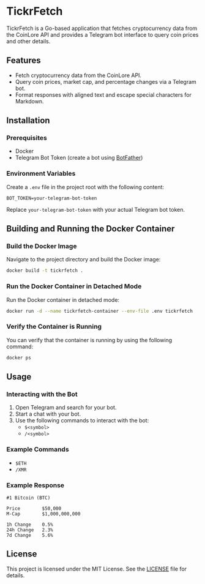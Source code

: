 # TickrFetch

TickrFetch is a Go-based application that fetches cryptocurrency data from the CoinLore API and provides a Telegram bot interface to query coin prices and other details.

## Features

- Fetch cryptocurrency data from the CoinLore API.
- Query coin prices, market cap, and percentage changes via a Telegram bot.
- Format responses with aligned text and escape special characters for Markdown.

## Installation

### Prerequisites

- Docker
- Telegram Bot Token (create a bot using [BotFather](https://core.telegram.org/bots#botfather))

### Environment Variables

Create a `.env` file in the project root with the following content:

```env
BOT_TOKEN=your-telegram-bot-token
```

Replace `your-telegram-bot-token` with your actual Telegram bot token.

## Building and Running the Docker Container

### Build the Docker Image

Navigate to the project directory and build the Docker image:

```sh
docker build -t tickrfetch .
```

### Run the Docker Container in Detached Mode

Run the Docker container in detached mode:

```sh
docker run -d --name tickrfetch-container --env-file .env tickrfetch
```

### Verify the Container is Running

You can verify that the container is running by using the following command:

```sh
docker ps
```

## Usage

### Interacting with the Bot

1. Open Telegram and search for your bot.
2. Start a chat with your bot.
3. Use the following commands to interact with the bot:
   - `$<symbol>`
   - `/<symbol>`

### Example Commands

- `$ETH`
- `/XMR`

### Example Response

```
#1 Bitcoin (BTC)

Price        $50,000
M-Cap        $1,000,000,000

1h Change    0.5%
24h Change   2.3%
7d Change    5.6%
```

## License

This project is licensed under the MIT License. See the [LICENSE](LICENSE) file for details.
